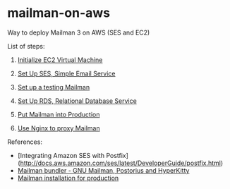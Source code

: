 # mailman-on-aws
Way to deploy Mailman 3 on AWS (SES and EC2)

List of steps:

1. [Initialize EC2 Virtual Machine](00-EC2-init.md)

2. [Set Up SES, Simple Email Service](01-SES.md)

3. [Set up a testing Mailman](02-mailman-testing.md)

4. [Set Up RDS, Relational Database Service](03-rds.md)

5. [Put Mailman into Production](04-mailman-production.md)

6. [Use Nginx to proxy Mailman](05-nginx-proxy.md)

References:
* [Integrating Amazon SES with Postfix] (http://docs.aws.amazon.com/ses/latest/DeveloperGuide/postfix.html)
* [Mailman bundler - GNU Mailman, Postorius and HyperKitty](https://gitlab.com/mailman/mailman-bundler)
* [Mailman installation for production](https://wiki.list.org/DOC/Mailman%203%20installation%20experience)

